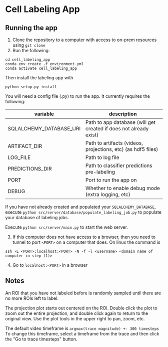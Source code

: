 # Cell Labeling App

## Running the app

1. Clone the repository to a computer with access to on-prem resources using `git clone`
2. Run the following: 
```
cd cell_labeling_app
conda env create -f environment.yml
conda activate cell_labeling_app
```

Then install the labeling app with
```
python setup.py install
```

You will need a config file (.py) to run the app. It currently requires the following:

| variable                | description                                                       |
|-------------------------|-------------------------------------------------------------------|
| SQLALCHEMY_DATABASE_URI | Path to app database (will get created if does not already exist) |
| ARTIFACT_DIR            | Path to artifacts (videos, projections, etc) (as hdf5 files)      |
| LOG_FILE         | Path to log file  |
| PREDICTIONS_DIR         | Path to classifier predictions pre-labeling   |
| PORT         | Port to run the app on   |
| DEBUG         | Whether to enable debug mode (extra logging, etc)  |

If you have not already created and populated your `SQLALCHEMY_DATABASE`, execute `python src/server/database/populate_labeling_job.py` to populate your database of labeling jobs.

Execute `python src/server/main.py` to start the web server.

3. If this computer does not have access to a browser, then you need to tunnel to port `<PORT>` on a computer that does.
On linux the command is 
```
ssh -L <PORT>:localhost:<PORT> -N -f -l <username> <domain name of computer in step (1)>
```

4. Go to `localhost:<PORT>` in a browser

## Notes

An ROI that you have not labeled before is randomly sampled until there are no more ROIs left to label.

The projection plot starts out centered on the ROI. Double click the plot to zoom out the entire projection, and double click again to return to the original view.
Use the plot tools in the upper right to pan, zoom, etc.

The default video timeframe is `argmax(trace magnitude) +- 300 timesteps`
To change this timeframe, select a timeframe from the trace and then click the "Go to trace timesteps" button.
